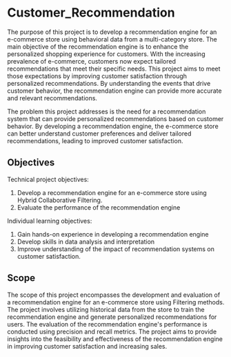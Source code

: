 # Customer_Recommendation

The purpose of this project is to develop a recommendation engine for an e-commerce store using
behavioral data from a multi-category store. The main objective of the recommendation engine is to enhance the personalized shopping experience for customers. With the increasing prevalence of e-commerce, customers now expect tailored recommendations that meet their specific needs. This project aims to meet those expectations by improving customer satisfaction through personalized recommendations. By understanding the events that drive customer behavior, the recommendation engine can provide more accurate and relevant recommendations.

The problem this project addresses is the need for a recommendation system that can provide
personalized recommendations based on customer behavior. By developing a recommendation
engine, the e-commerce store can better understand customer preferences and deliver tailored
recommendations, leading to improved customer satisfaction.

## Objectives 

Technical project objectives:
  1. Develop a recommendation engine for an e-commerce store using Hybrid
     Collaborative Filtering.
  2. Evaluate the performance of the recommendation engine

Individual learning objectives:
  1. Gain hands-on experience in developing a recommendation engine
  2. Develop skills in data analysis and interpretation
  3. Improve understanding of the impact of recommendation systems on customer
satisfaction.

## Scope 

The scope of this project encompasses the development and evaluation of a recommendation
engine for an e-commerce store using Filtering methods. The project involves utilizing historical
data from the store to train the recommendation engine and generate personalized
recommendations for users. The evaluation of the recommendation engine's performance is
conducted using precision and recall metrics. The project aims to provide insights into the
feasibility and effectiveness of the recommendation engine in improving customer satisfaction and
increasing sales.
